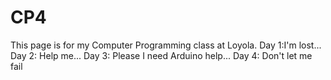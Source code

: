 # CP4
This page is for my Computer Programming class at Loyola.
Day 1:I'm lost...
Day 2: Help me...
Day 3: Please I need Arduino help...
Day 4: Don't let me fail
